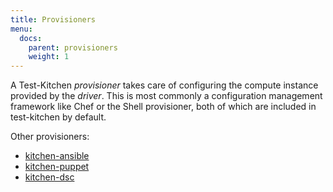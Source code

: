```yaml
---
title: Provisioners
menu:
  docs:
    parent: provisioners
    weight: 1
---
```


A Test-Kitchen *provisioner* takes care of configuring the compute instance provided by the *driver*. This is most commonly a configuration management framework like Chef or the Shell provisioner, both of which are included in test-kitchen by default.

Other provisioners:

* [kitchen-ansible](https://github.com/neillturner/kitchen-ansible)
* [kitchen-puppet](https://github.com/neillturner/kitchen-puppet)
* [kitchen-dsc](https://github.com/test-kitchen/kitchen-dsc)
